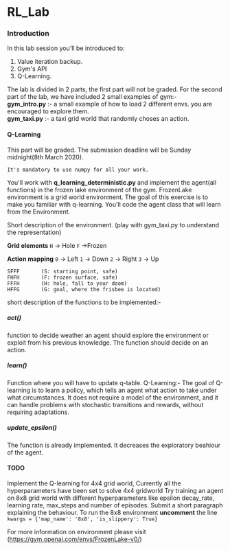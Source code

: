 
# RL_Lab
### Introduction
In this lab session you'll be introduced to:
1) Value iteration backup.
2) Gym's API
3) Q-Learning.

The lab is divided in 2 parts, the first part will not be graded. For the second part of the lab,
we have included 2 small examples of gym:- <br>
**gym_intro.py** :- a small example of how to load 2 different envs. you are encouraged to explore them. <br>
**gym_taxi.py** :- a taxi grid world that randomly choses an action. 

#### Q-Learning
This part will be graded. The submission deadline will be Sunday midnight(8th March 2020). 
<br>

```
It's mandatory to use numpy for all your work.
```

You'll work with **q_learning_deterministic.py** and implement the agent(all functions) in the frozen lake environment of the gym. FrozenLake environment is a grid world environment. The goal of this exercise is to make you familiar with q-learning. You'll code the agent class that will learn from the Environment.

Short description of the environment. (play with gym_taxi.py to understand the representation)

**Grid elements**
`H` -> Hole
`F` ->Frozen

**Action mapping**
`0` -> Left
`1` -> Down
`2` -> Right
`3` -> Up

```
SFFF       (S: starting point, safe)
FHFH       (F: frozen surface, safe)
FFFH       (H: hole, fall to your doom)
HFFG       (G: goal, where the frisbee is located)
```

short description of the functions to be implemented:-

##### act()
function to decide weather an agent should explore the environment or exploit from his previous knowledge. The function should decide on an action.

##### learn()
Function where you will have to update q-table.
Q-Learning:- The goal of Q-learning is to learn a policy, which tells an agent what action to take under what circumstances. It does not require a model of the environment, and it can handle problems with stochastic transitions and rewards, without requiring adaptations.

##### update_epsilon()
The function is already implemented. It decreases the exploratory beahiour of the agent.

#### TODO

Implement the Q-learning for 4x4 grid world, Currently all the hyperparameters have been set to solve  4x4 gridworld
Try training an agent on 8x8 grid world with different hyperparameters like epsilon decay_rate, learning rate, max_steps and number of episodes. Submit a short paragraph explaining the behaviour. 
To run the 8x8 environment **uncomment** the line 
`kwargs = {'map_name': '8x8', 'is_slippery': True}`


For more information on environment please visit (https://gym.openai.com/envs/FrozenLake-v0/)
